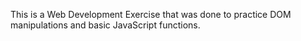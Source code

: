 This is a Web Development Exercise that was done to practice DOM manipulations and basic JavaScript functions.